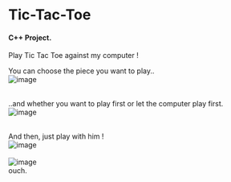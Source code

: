 # Tic-Tac-Toe
#### C++ Project.

Play Tic Tac Toe against my computer !

You can choose the piece you want to play..
<br/>
![image](https://user-images.githubusercontent.com/98766071/183352122-82d47327-c912-4fff-8802-2eb2910fd26e.png)
<br/>
<br/>

..and whether you want to play first or let the computer play first.
<br/>
![image](https://user-images.githubusercontent.com/98766071/183352166-48efa1a0-2422-49a6-a2e5-584ba403d968.png)
<br/>
<br/>

And then, just play with him !
<br/>
![image](https://user-images.githubusercontent.com/98766071/183352231-b7120855-6536-43df-8e44-b151c140248f.png)
<br/>
<br/>
![image](https://user-images.githubusercontent.com/98766071/183352398-e39b94c5-c383-48ea-94c0-6f427c09646d.png)
<br/>
ouch.
